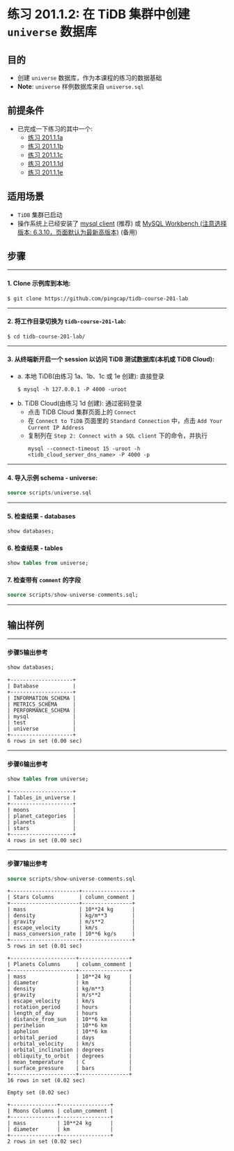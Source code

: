 # **练习 201.1.2: 在 TiDB 集群中创建 `universe` 数据库**

## **目的**
+ 创建 `universe` 数据库，作为本课程的练习的数据基础
+ **Note**: `universe` 样例数据库来自 `universe.sql`

## 前提条件
+ 已完成一下练习的其中一个:
  + [练习 201.1.1a](lab-1a-native-playground.md)
  + [练习 201.1.1b](lab-1b-container-tidb.md)
  + [练习 201.1.1c](lab-1c-vm-linux-playground.md)
  + [练习 201.1.1d](lab-1d-tidb-cloud-dev-tier.md)
  + [练习 201.1.1e](lab-1e-WSL-linux-playground.md)

## **适用场景**
+ `TiDB` 集群已启动
+ 操作系统上已经安装了 [mysql client](https://cn.bing.com/search?q=MacOS+mysql+client+%E5%AE%89%E8%A3%85) (推荐) 或 [MySQL Workbench (注意选择版本: 6.3.10，页面默认为最新高版本)](https://downloads.mysql.com/archives/workbench/) (备用)

## **步骤**

****************************
#### 1. Clone 示例库到本地:
```
$ git clone https://github.com/pingcap/tidb-course-201-lab
```

****************************
#### 2. 将工作目录切换为 `tidb-course-201-lab`:
```
$ cd tidb-course-201-lab/
```

****************************
#### 3. 从终端新开启一个 session 以访问 TiDB 测试数据库(本机或 TiDB Cloud):
+ a. 本地 TiDB(由练习 1a、1b、1c 或 1e 创建): 直接登录
  ```
  $ mysql -h 127.0.0.1 -P 4000 -uroot
  ``` 
+ b. TiDB Cloud(由练习 1d 创建): 通过密码登录
  + 点击 TiDB Cloud 集群页面上的 `Connect` 
  + 在 `Connect to TiDB` 页面里的 `Standard Connection` 中，点击 `Add Your Current IP Address`
  + 复制列在 `Step 2: Connect with a SQL client` 下的命令，并执行
    ```
    mysql --connect-timeout 15 -uroot -h <tidb_cloud_server_dns_name> -P 4000 -p
    ```

****************************
#### 4. 导入示例 schema - universe:
```sql
source scripts/universe.sql
```

****************************
#### 5. 检查结果 - databases
```sql
show databases;
```

#### 6. 检查结果 - tables
```sql
show tables from universe;
```

#### 7. 检查带有 `comment` 的字段
```sql
source scripts/show-universe-comments.sql;
```

****************************
## 输出样例

****************************
#### 步骤5输出参考
```sql
show databases;
```
```
+--------------------+
| Database           |
+--------------------+
| INFORMATION_SCHEMA |
| METRICS_SCHEMA     |
| PERFORMANCE_SCHEMA |
| mysql              |
| test               |
| universe           |
+--------------------+
6 rows in set (0.00 sec)
```

*******************************
#### 步骤6输出参考
```sql
show tables from universe;
```
```
+--------------------+
| Tables_in_universe |
+--------------------+
| moons              |
| planet_categories  |
| planets            |
| stars              |
+--------------------+
4 rows in set (0.00 sec)
```

*******************************
#### 步骤7输出参考
```sql
source scripts/show-universe-comments.sql
```
```
+----------------------+----------------+
| Stars Columns        | column_comment |
+----------------------+----------------+
| mass                 | 10**24 kg      |
| density              | kg/m**3        |
| gravity              | m/s**2         |
| escape_velocity      | km/s           |
| mass_conversion_rate | 10**6 kg/s     |
+----------------------+----------------+
5 rows in set (0.01 sec)

+---------------------+----------------+
| Planets Columns     | column_comment |
+---------------------+----------------+
| mass                | 10**24 kg      |
| diameter            | km             |
| density             | kg/m**3        |
| gravity             | m/s**2         |
| escape_velocity     | km/s           |
| rotation_period     | hours          |
| length_of_day       | hours          |
| distance_from_sun   | 10**6 km       |
| perihelion          | 10**6 km       |
| aphelion            | 10**6 km       |
| orbital_period      | days           |
| orbital_velocity    | km/s           |
| orbital_inclination | degrees        |
| obliquity_to_orbit  | degrees        |
| mean_temperature    | C              |
| surface_pressure    | bars           |
+---------------------+----------------+
16 rows in set (0.02 sec)

Empty set (0.02 sec)

+---------------+----------------+
| Moons Columns | column_comment |
+---------------+----------------+
| mass          | 10**24 kg      |
| diameter      | km             |
+---------------+----------------+
2 rows in set (0.02 sec)
```